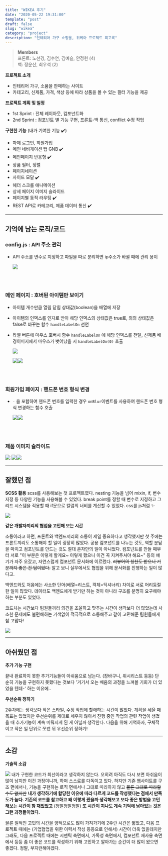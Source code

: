 ```yaml
---
title: "WIKEA 후기"
date: "2020-05-22 19:31:00"
template: "post"
draft: false
slug: "wikea"
category: "project"
description: "인테리어 가구 쇼핑몰, 위케아 프로젝트 회고록"
---
```


> **Members**  
> 프론트: 노선경, 김수연, 김예슬, 안정현 (4)  
> 백: 정운산, 최우석 (2)

**프로젝트 소개**

- 인테리어 가구, 소품을 판매하는 사이트
- 카테고리, 신제품, 가격, 색상 등에 따라 상품을 볼 수 있는 필터 기능을 제공

**프로젝트 계획 및 일정**

- 1st Sprint : 전체 레이아웃, 컴포넌트화
- 2nd Sprint : 컴포넌트 별 기능 구현, 프론트-백 통신, conflict 수정 작업

**구현한 기능** (내가 기여한 기능 ✔️)

- 자체 로그인, 회원가입
- 메인 네비게이션 탭 GNB ✔️
- 메인페이지 반응형 ✔️
- 상품 필터, 정렬
- 페이지네이션
- 사이드 모달 ✔️
- 헤더 스크롤 애니메이션
- 상세 페이지 이미지 슬라이드
- 페이지별 동적 라우팅 ✔️
- REST API로 카테고리, 제품 데이터 통신 ✔️

---

## 기억에 남는 로직/코드

### config.js : API 주소 관리

- API 주소를 변수로 지정하고 파일을 따로 분리하면 ip주소가 바뀔 때에 관리 용이

  ![](https://images.velog.io/images/fa0o00/post/93d22849-0fb0-4e0c-82d7-4cfccd57e6fa/%E1%84%89%E1%85%B3%E1%84%8F%E1%85%B3%E1%84%85%E1%85%B5%E1%86%AB%E1%84%89%E1%85%A3%E1%86%BA%202021-05-21%20%E1%84%8B%E1%85%A9%E1%84%92%E1%85%AE%2012.37.25.png)

<br/>
<br/>

### 메인 페이지 : 호버된 아이템만 보이기

- 아이템 개수만큼 열림 닫힘 상태값(boolean)을 배열에 저장
- 아이템의 인덱스를 인자로 받아 해당 인덱스의 상태값은 true로, 외의 상태값은 false로 바꾸는 함수 `handleLabelOn` 선언
- 라벨 버튼에 마우스 호버시 함수 `handleLabelOn` 에 해당 인덱스를 전달, 신제품 배경이미지에서 마우스가 벗어났을 시 `handleLabelOn(0)` 호출

  ![](https://images.velog.io/images/fa0o00/post/fac6f9ca-a1c7-4214-b4fa-e0dea6916bd5/%E1%84%86%E1%85%A6%E1%84%8B%E1%85%B5%E1%86%AB-%E1%84%92%E1%85%A9%E1%84%87%E1%85%A5.gif)

  ![](https://images.velog.io/images/fa0o00/post/d731271d-4f11-46ae-b55a-1ca599ff5878/%E1%84%89%E1%85%B3%E1%84%8F%E1%85%B3%E1%84%85%E1%85%B5%E1%86%AB%E1%84%89%E1%85%A3%E1%86%BA%202021-05-21%20%E1%84%8B%E1%85%A9%E1%84%92%E1%85%AE%201.22.53.png)![](https://images.velog.io/images/fa0o00/post/bb5ce3b0-6570-49c5-8942-611f3c126f39/%E1%84%89%E1%85%B3%E1%84%8F%E1%85%B3%E1%84%85%E1%85%B5%E1%86%AB%E1%84%89%E1%85%A3%E1%86%BA%202021-05-21%20%E1%84%8B%E1%85%A9%E1%84%92%E1%85%AE%201.24.08.png)

<br/>
<br/>

### 회원가입 페이지 : 핸드폰 번호 형식 변경

- `-` 을 포함하여 핸드폰 번호를 입력한 경우 `onBlur`이벤트를 사용하여 핸드폰 번호 형식 변경하는 함수 호출

  ![](https://images.velog.io/images/fa0o00/post/5dea2c0b-3be6-48a4-9527-d829807ad075/%E1%84%89%E1%85%B3%E1%84%8F%E1%85%B3%E1%84%85%E1%85%B5%E1%86%AB%E1%84%89%E1%85%A3%E1%86%BA%202021-05-21%20%E1%84%8B%E1%85%A9%E1%84%8C%E1%85%A5%E1%86%AB%2011.59.11.png)![](https://images.velog.io/images/fa0o00/post/47f2333a-d8e8-491e-88f2-018e40d58bfd/%E1%84%89%E1%85%B3%E1%84%8F%E1%85%B3%E1%84%85%E1%85%B5%E1%86%AB%E1%84%89%E1%85%A3%E1%86%BA%202021-05-21%20%E1%84%8B%E1%85%A9%E1%84%8C%E1%85%A5%E1%86%AB%2011.58.39.png)

<br/>
<br/>

### 제품 이미지 슬라이드

![](https://images.velog.io/images/fa0o00/post/92799ddb-978a-4aa9-a851-0c0337b2e707/%E1%84%89%E1%85%A1%E1%86%BC%E1%84%89%E1%85%A6-%20%E1%84%8B%E1%85%B5%E1%84%86%E1%85%B5%E1%84%8C%E1%85%B5%20%E1%84%86%E1%85%A9%E1%84%83%E1%85%A1%E1%86%AF.gif)
![](https://images.velog.io/images/fa0o00/post/d451917f-455d-46f2-94ed-628f70ef0c0b/%E1%84%89%E1%85%B3%E1%86%AF%E1%84%85%E1%85%A1%E1%84%8B%E1%85%B5%E1%84%83%E1%85%A5%20%E1%84%87%E1%85%A5%E1%84%90%E1%85%B3%E1%86%AB%20%E1%84%92%E1%85%A1%E1%86%B7%E1%84%89%E1%85%AE.png)![](https://images.velog.io/images/fa0o00/post/b33209c4-319b-41cc-87dd-cd58a71732fc/%E1%84%89%E1%85%B3%E1%86%AF%E1%84%85%E1%85%A1%E1%84%8B%E1%85%B5%E1%84%83%E1%85%A5-%E1%84%8B%E1%85%B5%E1%84%86%E1%85%B5%E1%84%8C%E1%85%B5%20%E1%84%89%E1%85%A1%E1%84%8B%E1%85%B5%E1%84%8C%E1%85%B3%E1%84%86%E1%85%A1%E1%86%AB%E1%84%8F%E1%85%B3%E1%86%B7%20%E1%84%82%E1%85%A5%E1%86%B7%E1%84%8B%E1%85%A5%E1%84%80%E1%85%A1%E1%84%80%E1%85%B5.png)

---

## 잘했던 점

**SCSS 활용**
scss를 사용해보는 첫 프로젝트였다. nesting 기능을 넘어 mixin, if, 변수 지정 등 다양한 기능을 사용해볼 수 있었다. break point를 정할 때 변수로 지정하고 그리드 시스템을 적용할 때 if문으로 칼럼의 너비를 계산할 수 있었다. css를 js처럼 ✨

![](https://images.velog.io/images/fa0o00/post/79d8576e-aabf-4bbe-aba6-8d8443b272b7/sass%20if%E1%84%86%E1%85%AE%E1%86%AB%20%E1%84%89%E1%85%A1%E1%84%8B%E1%85%AD%E1%86%BC%E1%84%8B%E1%85%A8.png)

**같은 개발자끼리의 협업을 고민해 보는 시간**

소통이라고 하면, 프론트와 백엔드끼리의 소통이 제일 중요하다고 생각했지만 첫 주에는 프론트끼리도 소통해야 할 일이 굉장히 많았다. 공용 컴포넌트를 나누는 것도, 역할 분담을 마치고 컴포넌트를 만드는 것도 절대 혼자만의 일이 아니었다. 컴포넌트를 만들 때부터 서로 "이 부분은 이렇게 할게요~ 이렇게 했으니 이건 꼭 지켜주셔야 해요~" 등의 얘기가 자주 오갔고, 자연스럽게 컴포넌트 문서화에 이르렀다. ~~리뷰어의 칭찬도 받으니 기분까지 좋은 건 덤이었다.~~ 알고 보니 실무에서도 협업을 위해 문서화를 진행하는 일이 많다고.

백엔드와도 처음에는 사소한 단어(배열=리스트, 객체=딕셔너리) 차이로 서로 어리둥절한 일이 많았다. 데이터도 백엔드에게 받기만 하는 것이 아니라 구조를 분명히 요구해야하는 부분도 있었다.

코드치는 시간보다 팀원들끼리 의견을 조율하고 맞추는 시간이 생각보다 더 많았는데 사소한 문제에도 불편해하는 기색없이 적극적으로 소통해주고 같이 고민해준 팀원들에게 참 고맙다!

![](https://images.velog.io/images/fa0o00/post/dfde2d3f-9e64-4ba6-8046-56c826bd8b08/%E1%84%89%E1%85%B3%E1%84%8F%E1%85%B3%E1%84%85%E1%85%B5%E1%86%AB%E1%84%89%E1%85%A3%E1%86%BA%202021-05-22%20%E1%84%8B%E1%85%A9%E1%84%92%E1%85%AE%207.38.34.png)

---

## 아쉬웠던 점

**추가 기능 구현**

끝내 완료하지 못한 추가기능들이 아쉬움으로 남는다. (장바구니, 위시리스트 등등) 단순히 기능을 구현하지 못했다는 것보다 '거기서 오는 배움의 과정을 느껴볼 기회가 더 있었을 텐데-' 하는 이유에..

**우선순위 정하기**

2주차에는 생각보다 작은 스타일, 수정 작업에 할애하는 시간이 많았다. 계획을 세울 때 목표는 있었지만 우선순위를 제대로 세우지 않아서 진행 중인 작업의 관련 작업이 생겼을 때 추가기능이 계속 미뤄지게 된 게 아닐까 생각한다. 다음을 위해 기억하자, 구체적이고 작은 일 단위로 쪼갠 뒤 우선순위 정하기!

---

## 소감

**기술적 소감**

![](https://images.velog.io/images/fa0o00/post/99c7a40b-906b-40eb-b15e-fcfed0b06e8d/iOS%20%E1%84%8B%E1%85%B5%E1%84%86%E1%85%B5%E1%84%8C%E1%85%B5.jpg)
내가 구현한 코드가 최선이라고 생각하지 않는다. 오히려 아직도 다시 보면 아쉬움이 많이 남지만 이건 과정이니까, 하며 스스로를 다독이고 있다. 하지만 기존 웹사이트를 구조 면에서나, 기능을 구현하는 로직 면에서나 그대로 따라하지 않고 ~~물론 그대로 따라할 수도 없지만~~ **내가 생각하기에 합당한 이유에 따라 다르게 코드를 작성했다는 점에서 만족도가 높다. 기존의 코드를 참고하고 왜 이렇게 짰을까 생각해보고 보다 좋은 방법을 고민해보는 시간이 참 재밌었고** (정말정말정말) **또 시간이 지나도 계속 기억에 남아있는 것은 그런 과정들이었다.**

물론 질적인 고민의 시간을 양적으로도 많이 가져가기에 2주란 시간은 짧았고, 다음 프로젝트 때에는 (기업협업을 위한 이력서 작성 등등으로 인해서) 시간이 더욱 없을테지만 그래도, 다음 프로젝트 때에는 시맨틱 측면에서, 가독성 측면에서, 컴포넌트 재사용 측면에서 등등 좀 더 좋은 코드를 작성하기 위해 고민하고 알아가는 순간이 더 많이 왔으면 좋겠다. 정말, 부지런해야겠다.

